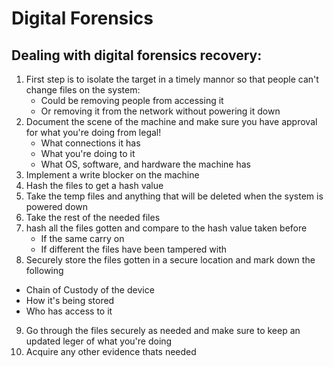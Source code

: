 # Digital Forensics 

## Dealing with digital forensics recovery:
1. First step is to isolate the target in a timely mannor so that people can't change files on the system:
   - Could be removing people from accessing it
   - Or removing it from the network without powering it down
2. Document the scene of the machine and make sure you have approval for what you're doing from legal!
   - What connections it has
   - What you're doing to it
   - What OS, software, and hardware the machine has 
3. Implement a write blocker on the machine
4. Hash the files to get a hash value
5. Take the temp files and anything that will be deleted when the system is powered down
6. Take the rest of the needed files
7. hash all the files gotten and compare to the hash value taken before
   - If the same carry on
   - If different the files have been tampered with 
8. Securely store the files gotten in a secure location and mark down the following
  - Chain of Custody of the device
  - How it's being stored
  - Who has access to it
9. Go through the files securely as needed and make sure to keep an updated leger of what you're doing
9. Acquire any other evidence thats needed  
